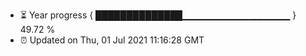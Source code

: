 - ⏳ Year progress { ██████████████▁▁▁▁▁▁▁▁▁▁▁▁▁▁▁▁ } 49.72 %
- ⏰ Updated on Thu, 01 Jul 2021 11:16:28 GMT

